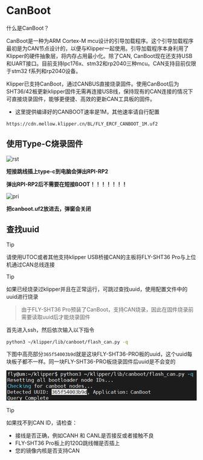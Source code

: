 # CanBoot

什么是CanBoot？

CanBoot是一种为ARM Cortex-M mcu设计的引导加载程序。这个引导加载程序最初是为CAN节点设计的，以便与Klipper一起使用。引导加载程序本身利用了Klipper的硬件抽象层，将内存占用最小化。除了CAN, CanBoot现在还支持USB和UART接口。目前支持lpc176x、stm32和rp2040三种mcu。CAN支持目前仅限于stm32 f系列和rp2040设备。

Klipper已支持CanBoot，通过CANBUS直接烧录固件。使用CanBoot后为SHT36/42板更新klipper固件无需再连接USB线，保持现有的CAN连接的情况下可直接烧录固件，能够更便捷、高效的更新CAN工具板的固件。

* 这里提供编译好的CANBOOT速率是1M，其他速率请自行配置

```
https://cdn.mellow.klipper.cn/BL/FLY_ERCF_CANBOOT_1M.uf2
```

## 使用Type-C烧录固件

![rst](../../images/boards/fly_sht36_pro/rst.png)

**短接跳线插上type-c到电脑会弹出RPI-RP2**

**弹出RPI-RP2后不需要在短接BOOT！！！！！！！**

![pri](../../images/boards/fly_sht36_pro/pri.png)

**把canboot.uf2放进去，弹窗会关闭**

## 查找uuid

> [!TIP]
> 请使用UTOC或者其他支持klipper USB桥接CAN的主板将FLY-SHT36 Pro与上位机通过CAN总线连接

> [!TIP]
> 如果已经烧录过klipper并且在正常运行，可跳过查找uuid，使用配置文件中的uuid进行烧录

> 由于FLY-SHT36 Pro预装了CanBoot，支持CAN烧录，因此在固件烧录前需要读取uuid后才能烧录固件

首先进入ssh，然后依次输入以下指令

```bash
python3 ~/klipper/lib/canboot/flash_can.py -q
```

下图中高亮部分``365f54003b9d``就是这块FLY-SHT36-PRO板的uuid，这个uuid每块板子都不一样。同一块FLY-SHT36-PRO板烧录固件后uuid是不会变的

![config](../../images/boards/fly_sht_v2/uuid.png ":no-zooom")

> [!TIP]
> 如果找不到CAN ID，请检查：

* 接线是否正确，例如CANH 和 CANL是否接反或者接触不良
* FLY-SHT36 Pro板上的120Ω跳线帽是否插上
* 您的镜像内核是否支持CAN
